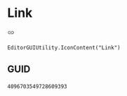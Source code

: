 # Link
![](/img/Link.png)

``` CSharp
EditorGUIUtility.IconContent("Link")
```
## GUID
```
4096703549728609393
```
